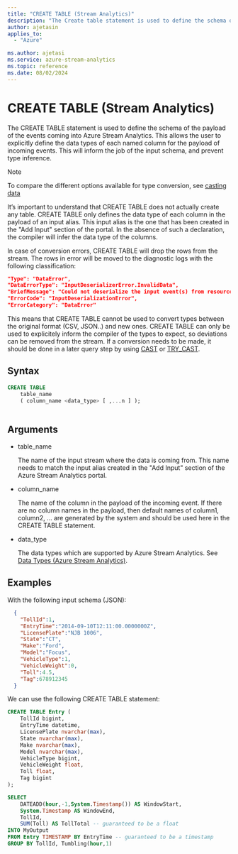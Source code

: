 ```yaml
---
title: "CREATE TABLE (Stream Analytics)"
description: "The Create table statement is used to define the schema of the payload of the events coming into Azure Stream Analytics."
author: ajetasin
applies_to: 
  - "Azure"

ms.author: ajetasi
ms.service: azure-stream-analytics
ms.topic: reference
ms.date: 08/02/2024
---
```

# CREATE TABLE (Stream Analytics)

The CREATE TABLE statement is used to define the schema of the payload of the events coming into Azure Stream Analytics. This allows the user to explicitly define the data types of each named column for the payload of incoming events. This will inform the job of the input schema, and prevent type inference.

> [!NOTE]
> To compare the different options available for type conversion, see [casting data](data-types-azure-stream-analytics.md#casting-data)
  
It’s important to understand that CREATE TABLE does not actually create any table. CREATE TABLE only defines the data type of each column in the payload of an input alias. This input alias is the one that has been created in the "Add Input" section of the portal. In the absence of such a declaration, the compiler will infer the data type of the columns.

In case of conversion errors, CREATE TABLE will drop the rows from the stream. The rows in error will be moved to the diagnostic logs with the following classification:

```JSON
"Type": "DataError",
"DataErrorType": "InputDeserializerError.InvalidData",
"BriefMessage": "Could not deserialize the input event(s) from resource ... . Some possible reasons: 1) Malformed events 2) Input source configured with incorrect serialization format",
"ErrorCode": "InputDeserializationError",
"ErrorCategory": "DataError"
 ```
 
This means that CREATE TABLE cannot be used to convert types between the original format (CSV, JSON..) and new ones. CREATE TABLE can only be used to explicitely inform the compiler of the types to expect, so deviations can be removed from the stream. If a conversion needs to be made, it should be done in a later query step by using [CAST](cast-azure-stream-analytics.md) or [TRY_CAST](try-cast-azure-stream-analytics.md).
 
## Syntax  
  
```SQL 
CREATE TABLE   
    table_name   
    ( column_name <data_type> [ ,...n ] );  
  
```  
  
## Arguments  
  
-   table_name  
  
     The name of the input stream where the data is coming from. This name needs to match the input alias created in the "Add Input" section of the Azure Stream Analytics portal.  
  
-   column_name  
  
     The name of the column in the payload of the incoming event. If there are no column names in the payload, then default names of column1, column2, … are generated by the system and should be used here in the CREATE TABLE statement.  
  
-   data_type  
  
     The data types which are supported by Azure Stream Analytics. See [Data Types &#40;Azure Stream Analytics&#41;](data-types-azure-stream-analytics.md).  
  
## Examples  

With the following input schema (JSON):
```JSON
  {
    "TollId":1,
    "EntryTime":"2014-09-10T12:11:00.0000000Z",
    "LicensePlate":"NJB 1006",
    "State":"CT",
    "Make":"Ford",
    "Model":"Focus",
    "VehicleType":1,
    "VehicleWeight":0,
    "Toll":4.5,
    "Tag":678912345
  }
```

We can use the following CREATE TABLE statement:

```SQL  
CREATE TABLE Entry (
	TollId bigint,
	EntryTime datetime,
	LicensePlate nvarchar(max),
	State nvarchar(max),
	Make nvarchar(max),
	Model nvarchar(max),
	VehicleType bigint,
	VehicleWeight float,
	Toll float,
	Tag bigint
);

SELECT
	DATEADD(hour,-1,System.Timestamp()) AS WindowStart,
	System.Timestamp AS WindowEnd,
	TollId,
	SUM(Toll) AS TollTotal -- guaranteed to be a float
INTO MyOutput
FROM Entry TIMESTAMP BY EntryTime -- guaranteed to be a timestamp
GROUP BY TollId, Tumbling(hour,1)
```  
  
  
